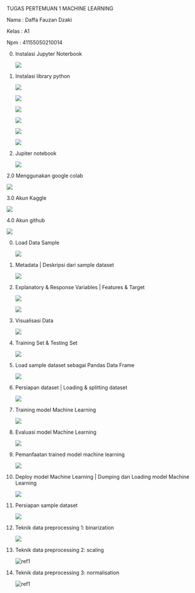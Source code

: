 ﻿TUGAS PERTEMUAN 1 MACHINE LEARNING 

Nama : Daffa Fauzan Dzaki 

Kelas : A1 

Npm  : 41155050210014 

0. Instalasi Jupyter Noterbook 

   ![](Image/tg1/Aspose.Words.83006cbc-695b-4ab0-bd44-8aee8b8de3e2.001.jpeg)

1. Instalasi library python 

   ![](Image/tg1/Aspose.Words.83006cbc-695b-4ab0-bd44-8aee8b8de3e2.002.png)

   ![](Image/tg1/Aspose.Words.83006cbc-695b-4ab0-bd44-8aee8b8de3e2.003.png)

   ![](Image/tg1/Aspose.Words.83006cbc-695b-4ab0-bd44-8aee8b8de3e2.004.png)

   ![](Image/tg1/Aspose.Words.83006cbc-695b-4ab0-bd44-8aee8b8de3e2.005.jpeg)

   ![](Image/tg1/Aspose.Words.83006cbc-695b-4ab0-bd44-8aee8b8de3e2.006.jpeg)

   ![](Image/tg1/Aspose.Words.83006cbc-695b-4ab0-bd44-8aee8b8de3e2.007.png)

2. Jupiter notebook 

   ![](Image/tg1/Aspose.Words.83006cbc-695b-4ab0-bd44-8aee8b8de3e2.008.jpeg)

2\.0 Menggunakan google colab 

![](Image/tg1/Aspose.Words.83006cbc-695b-4ab0-bd44-8aee8b8de3e2.009.jpeg)

3\.0 Akun Kaggle 

![](Image/tg1/Aspose.Words.83006cbc-695b-4ab0-bd44-8aee8b8de3e2.010.jpeg)

4\.0 Akun github 

![](Image/tg1/Aspose.Words.83006cbc-695b-4ab0-bd44-8aee8b8de3e2.011.jpeg)

0. Load Data Sample 

   ![](Image/tg1/Aspose.Words.83006cbc-695b-4ab0-bd44-8aee8b8de3e2.012.jpeg)

1. Metadata | Deskripsi dari sample dataset 

   ![](Image/tg1/Aspose.Words.83006cbc-695b-4ab0-bd44-8aee8b8de3e2.013.jpeg)

2. Explanatory & Response Variables | Features & Target 

   ![](Image/tg1/Aspose.Words.83006cbc-695b-4ab0-bd44-8aee8b8de3e2.014.jpeg)

   ![](Image/tg1/Aspose.Words.83006cbc-695b-4ab0-bd44-8aee8b8de3e2.015.jpeg)

3. Visualisasi Data 

   ![](Image/tg1/Aspose.Words.83006cbc-695b-4ab0-bd44-8aee8b8de3e2.016.jpeg)

4. Training Set & Testing Set 

   ![](Image/tg1/Aspose.Words.83006cbc-695b-4ab0-bd44-8aee8b8de3e2.017.jpeg)

5. Load sample dataset sebagai Pandas Data Frame 

   ![](Image/tg1/Aspose.Words.83006cbc-695b-4ab0-bd44-8aee8b8de3e2.018.jpeg)

0. Persiapan dataset | Loading & splitting dataset 

   ![](Image/tg1/Aspose.Words.83006cbc-695b-4ab0-bd44-8aee8b8de3e2.019.jpeg)

1. Training model Machine Learning 

   ![](Image/tg1/Aspose.Words.83006cbc-695b-4ab0-bd44-8aee8b8de3e2.020.jpeg)

2. Evaluasi model Machine Learning 

   ![](Image/tg1/Aspose.Words.83006cbc-695b-4ab0-bd44-8aee8b8de3e2.021.jpeg)

3. Pemanfaatan trained model machine learning 

   ![](Image/tg1/Aspose.Words.83006cbc-695b-4ab0-bd44-8aee8b8de3e2.022.jpeg)

4. Deploy model Machine Learning | Dumping dan Loading model Machine Learning 

   ![](Image/tg1/Aspose.Words.83006cbc-695b-4ab0-bd44-8aee8b8de3e2.023.jpeg)

0. Persiapan sample dataset 

   ![](Image/tg1/Aspose.Words.83006cbc-695b-4ab0-bd44-8aee8b8de3e2.024.jpeg)

1. Teknik data preprocessing 1: binarization 

   ![](Image/tg1/Aspose.Words.83006cbc-695b-4ab0-bd44-8aee8b8de3e2.025.jpeg)

2. Teknik data preprocessing 2: scaling 

   ![ref1]

3. Teknik data preprocessing 3: normalisation 

   ![ref1]

[ref1]: Image/tg1/Aspose.Words.83006cbc-695b-4ab0-bd44-8aee8b8de3e2.026.jpeg
